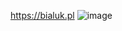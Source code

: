 https://bialuk.pl
![image](https://github.com/karolbialuk/newportfolio/assets/49475050/94b01237-5e9e-41a3-8092-72ddd307a4c8)
